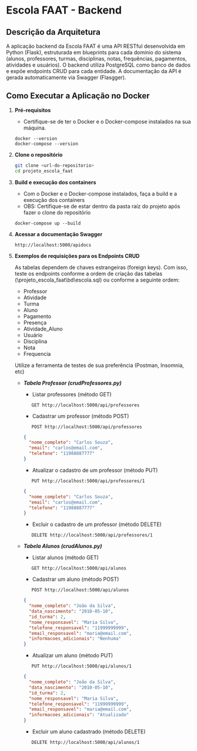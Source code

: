 # Escola FAAT - Backend

## Descrição da Arquitetura

A aplicação backend da Escola FAAT é uma API RESTful desenvolvida em Python (Flask), estruturada em blueprints para cada domínio do sistema (alunos, professores, turmas, disciplinas, notas, frequências, pagamentos, atividades e usuários). O backend utiliza PostgreSQL como banco de dados e expõe endpoints CRUD para cada entidade. A documentação da API é gerada automaticamente via Swagger (Flasgger).

## Como Executar a Aplicação no Docker

1. **Pré-requisitos**

   - Certifique-se de ter o Docker e o Docker-compose instalados na sua máquina.

   ```
   docker --version
   docker-compose --version
   ```

2. **Clone o repositório**

   ```sh
   git clone <url-do-repositorio>
   cd projeto_escola_faat
   ```

3. **Build e execução dos containers**

   - Com o Docker e o Docker-compose instalados, faça a build e a execução dos containers
   - OBS: Certifique-se de estar dentro da pasta raíz do projeto após fazer o clone do repositório

   ```
   docker-compose up --build
   ```

4. **Acessar a documentação Swagger**

   ```
   http://localhost:5000/apidocs
   ```

5. **Exemplos de requisições para os Endpoints CRUD**

   As tabelas dependem de chaves estrangeiras (foreign keys). Com isso, teste os endpoints conforme a ordem de criação das tabelas (\projeto_escola_faat\bd\escola.sql) ou conforme a seguinte ordem:

   - Professor<br>
   - Atividade<br>
   - Turma<br>
   - Aluno<br>
   - Pagamento<br>
   - Presença<br>
   - Atividade_Aluno<br>
   - Usuário<br>
   - Disciplina<br>
   - Nota<br>
   - Frequencia<br>

   Utilize a ferramenta de testes de sua preferência (Postman, Insomnia, etc)<br>

   - **_Tabela Professor (crudProfessores.py)_**

     - Listar professores (método GET)

     ```
        GET http://localhost:5000/api/professores
     ```

     - Cadastrar um professor (método POST)

     ```
        POST http://localhost:5000/api/professores
     ```

     ```json
     {
       "nome_completo": "Carlos Souza",
       "email": "carlos@email.com",
       "telefone": "11988887777"
     }
     ```

     - Atualizar o cadastro de um professor (método PUT)

     ```
        PUT http://localhost:5000/api/professores/1
     ```

     ```json
     {
       "nome_completo": "Carlos Souza",
       "email": "carlos@email.com",
       "telefone": "11988887777"
     }
     ```

     - Excluir o cadastro de um professor (método DELETE)

     ```
        DELETE http://localhost:5000/api/professores/1
     ```

   - **_Tabela Alunos (crudAlunos.py)_**

     - Listar alunos (método GET)

     ```
        GET http://localhost:5000/api/alunos
     ```

     - Cadastrar um aluno (método POST)

     ```
        POST http://localhost:5000/api/alunos
     ```

     ```json
     {
       "nome_completo": "João da Silva",
       "data_nascimento": "2010-05-10",
       "id_turma": 2,
       "nome_responsavel": "Maria Silva",
       "telefone_responsavel": "11999999999",
       "email_responsavel": "maria@email.com",
       "informacoes_adicionais": "Nenhuma"
     }
     ```

     - Atualizar um aluno (método PUT)

     ```
        PUT http://localhost:5000/api/alunos/1
     ```

     ```json
     {
       "nome_completo": "João da Silva",
       "data_nascimento": "2010-05-10",
       "id_turma": 2,
       "nome_responsavel": "Maria Silva",
       "telefone_responsavel": "11999999999",
       "email_responsavel": "maria@email.com",
       "informacoes_adicionais": "Atualizado"
     }
     ```

     - Excluir um aluno cadastrado (método DELETE)

     ```
        DELETE http://localhost:5000/api/alunos/1
     ```
